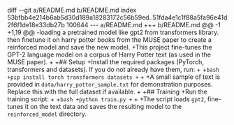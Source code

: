 diff --git a/README.md b/README.md
index 53bfbb4e214b6ab5d30d189a18283172c56b59ed..51fda4e1c1f88a5fa96e41d2f6f1de18e33db27b 100644
--- a/README.md
+++ b/README.md
@@ -1 +1,19 @@
-loading a pretrained model like gpt2 from transformers library. then finetune it on harry potter books from the MUSE paper to create a reinforced model and save the new model.
+This project fine-tunes the GPT-2 language model on a corpus of Harry Potter text (as used in the MUSE paper).
+
+## Setup
+Install the required packages (PyTorch, transformers and datasets). If you do not already have them, run:
+
+```bash
+pip install torch transformers datasets
+```
+
+A small sample of text is provided in `data/harry_potter_sample.txt` for demonstration purposes. Replace this with the full dataset if available.
+
+## Training
+Run the training script:
+
+```bash
+python train.py
+```
+
+The script loads `gpt2`, fine-tunes it on the text data and saves the resulting model to the `reinforced_model` directory.

